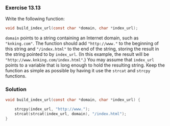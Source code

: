 ### Exercise 13.13
Write the following function:

```c
void build_index_url(const char *domain, char *index_url);
```

`domain` points to a string containing an Internet domain, such as
`"knking.com"`. The function should add `"http://www."` to the beginning of this
string and `"/index.html"` to the end of the string, storing the result in the
string pointed to by `index_url`. (In this example, the result will be
`"http://www.knking.com/index.html"`.) You may assume that `index_url` points to
a variable that is long enough to hold the resulting string. Keep the function
as simple as possible by having it use the `strcat` and `strcpy` functions.

### Solution

```c
void build_index_url(const char *domain, char *index_url) {

    strcpy(index_url, "http://www.");
    strcat(strcat(index_url, domain), "/index.html");
}
```
